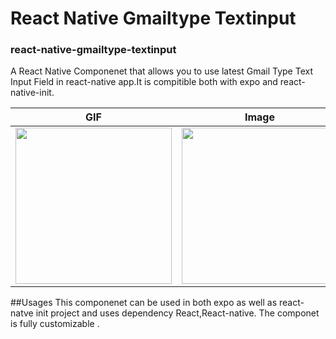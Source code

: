 # React Native Gmailtype Textinput 
### react-native-gmailtype-textinput
A React Native Componenet that allows you to use latest Gmail Type Text Input Field in react-native app.It is compitible both 
with expo and react-native-init.


| GIF                                                                                                                 |                                                       Image                                                      | Image |
|---------------------------------------------------------------------------------------------------------------------|----------------------------------------------------------------------------------------------------------------|------------------------------|
| <img src="https://github.com/mkm1997/react-native-gmailtype-textinput/blob/master/assets/screen.gif" width="250px"> | <img src="https://github.com/mkm1997/react-native-gmailtype-textinput/blob/master/assets/1.jpeg"  width="250px"> |<img src="https://github.com/mkm1997/react-native-gmailtype-textinput/blob/master/assets/2.jpeg" width="250px">|



##Usages
This componenet can be used in both expo as well as react-natve init project and uses dependency React,React-native.
The componet is fully customizable .


 
 
